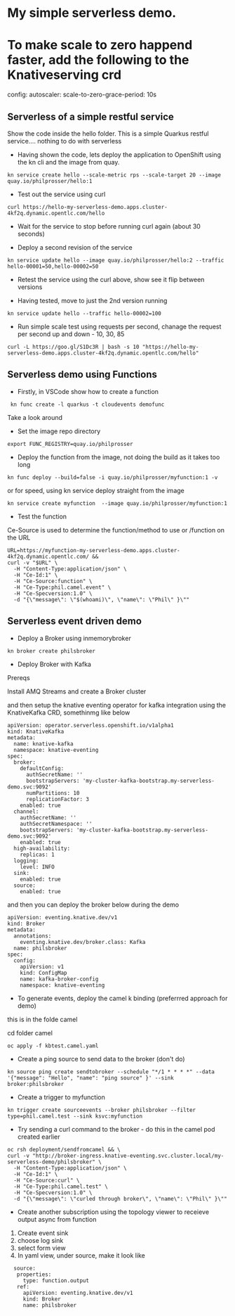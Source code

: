 # My simple serverless demo.

# To make scale to zero happend faster, add the following to the Knativeserving crd

  config:
    autoscaler:
      scale-to-zero-grace-period: 10s

## Serverless of a simple restful service

Show the code inside the hello folder. This is a simple Quarkus restful service.... nothing to do with serverless

* Having shown the code, lets deploy the application to OpenShift using the kn cli and the image from quay.

```
kn service create hello --scale-metric rps --scale-target 20 --image quay.io/philprosser/hello:1
```

* Test out the service using curl

```
curl https://hello-my-serverless-demo.apps.cluster-4kf2q.dynamic.opentlc.com/hello
```

* Wait for the service to stop before running curl again (about 30 seconds)

* Deploy a second revision of the service 

```
kn service update hello --image quay.io/philprosser/hello:2 --traffic hello-00001=50,hello-00002=50
```

* Retest the service using the curl above, show see it flip between versions

* Having tested, move to just the 2nd version running

```
kn service update hello --traffic hello-00002=100
```

* Run simple scale test using requests per second, chanage the request per second up and down - 10, 30, 85

```
curl -L https://goo.gl/S1Dc3R | bash -s 10 "https://hello-my-serverless-demo.apps.cluster-4kf2q.dynamic.opentlc.com/hello"
```

## Serverless demo using Functions 

* Firstly, in VSCode show how to create a function 

```
 kn func create -l quarkus -t cloudevents demofunc
```

Take a look around

* Set the image repo directory 

```
export FUNC_REGISTRY=quay.io/philprosser
```

* Deploy the function from the image, not doing the build as it takes too long

```
kn func deploy --build=false -i quay.io/philprosser/myfunction:1 -v
```

or for speed, using kn service deploy straight from the image

```
kn service create myfunction  --image quay.io/philprosser/myfunction:1
```

* Test the function 

Ce-Source is used to determine the function/method to use 
or /function on the URL

```
URL=https://myfunction-my-serverless-demo.apps.cluster-4kf2q.dynamic.opentlc.com/ &&
curl -v "$URL" \
  -H "Content-Type:application/json" \
  -H "Ce-Id:1" \
  -H "Ce-Source:function" \
  -H "Ce-Type:phil.camel.event" \
  -H "Ce-Specversion:1.0" \
  -d "{\"message\": \"$(whoami)\", \"name\": \"Phil\" }\""
```

## Serverless event driven demo 

* Deploy a Broker using inmemorybroker

```
kn broker create philsbroker
```

* Deploy Broker with Kafka

Prereqs

Install AMQ Streams and create a Broker cluster

and then setup the knative eventing operator for kafka integration using the KnativeKafka CRD, somethinmg like below

```
apiVersion: operator.serverless.openshift.io/v1alpha1
kind: KnativeKafka
metadata:
  name: knative-kafka
  namespace: knative-eventing
spec:
  broker:
    defaultConfig:
      authSecretName: ''
      bootstrapServers: 'my-cluster-kafka-bootstrap.my-serverless-demo.svc:9092'
      numPartitions: 10
      replicationFactor: 3
    enabled: true
  channel:
    authSecretName: ''
    authSecretNamespace: ''
    bootstrapServers: 'my-cluster-kafka-bootstrap.my-serverless-demo.svc:9092'
    enabled: true
  high-availability:
    replicas: 1
  logging:
    level: INFO
  sink:
    enabled: true
  source:
    enabled: true
```
and then you can deploy the broker below during the demo
```
apiVersion: eventing.knative.dev/v1
kind: Broker
metadata:
  annotations:
    eventing.knative.dev/broker.class: Kafka 
  name: philsbroker
spec:
  config:
    apiVersion: v1
    kind: ConfigMap
    name: kafka-broker-config 
    namespace: knative-eventing
```


* To generate events, deploy the camel k binding  (preferrred approach for demo)

this is in the folde camel

cd folder camel

```
oc apply -f kbtest.camel.yaml
```

* Create a ping source to send data to the broker (don't do)

```
kn source ping create sendtobroker --schedule "*/1 * * * *" --data '{"message": "Hello", "name": "ping source" }' --sink broker:philsbroker
```


* Create a trigger to myfunction

```
kn trigger create sourceevents --broker philsbroker --filter type=phil.camel.test --sink ksvc:myfunction
```

* Try sending a curl command to the broker - do this in the camel pod created earlier 

```
oc rsh deployment/sendfromcamel && \
curl -v "http://broker-ingress.knative-eventing.svc.cluster.local/my-serverless-demo/philsbroker" \
  -H "Content-Type:application/json" \
  -H "Ce-Id:1" \
  -H "Ce-Source:curl" \
  -H "Ce-Type:phil.camel.test" \
  -H "Ce-Specversion:1.0" \
  -d "{\"message\": \"curled through broker\", \"name\": \"Phil\" }\""
```
* Create another subscription using the topology viewer to receieve output async from function 

 1. Create event sink 
 2. choose log sink
 3. select form view
 4. In yaml view, under source, make it look like 

 ```
   source:
    properties: 
      type: function.output
    ref:
      apiVersion: eventing.knative.dev/v1
      kind: Broker
      name: philsbroker
 ```



